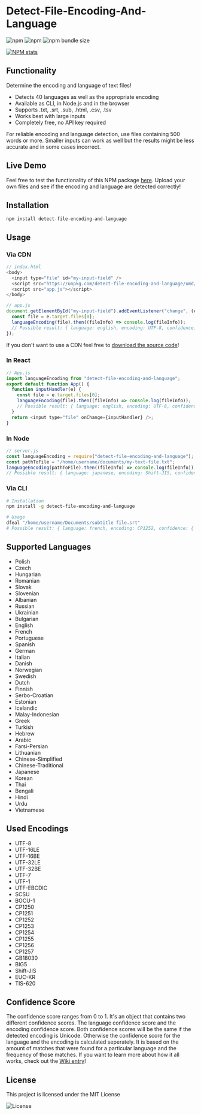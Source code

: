 # Detect-File-Encoding-And-Language

![npm](https://img.shields.io/npm/dm/detect-file-encoding-and-language)
![npm](https://img.shields.io/npm/v/detect-file-encoding-and-language)
![npm bundle size](https://img.shields.io/bundlephobia/min/detect-file-encoding-and-language)

[![NPM stats](https://nodei.co/npm/detect-file-encoding-and-language.svg?downloadRank=true&downloads=true)](https://www.npmjs.org/package/detect-file-encoding-and-language)

## Functionality

Determine the encoding and language of text files!

- Detects 40 languages as well as the appropriate encoding
- Available as CLI, in Node.js and in the browser
- Supports .txt, .srt, .sub, .html, .csv, .tsv
- Works best with large inputs
- Completely free, no API key required

For reliable encoding and language detection, use files containing 500 words or more. Smaller inputs can work as well but the results might be less accurate and in some cases incorrect.

## Live Demo

Feel free to test the functionality of this NPM package [here](https://detect-file-encoding-and-language-live-demo.netlify.app/). Upload your own files and see if the encoding and language are detected correctly!

## Installation

```
npm install detect-file-encoding-and-language
```

## Usage

### Via CDN

```js
// index.html
<body>
  <input type="file" id="my-input-field" />
  <script src="https://unpkg.com/detect-file-encoding-and-language/umd/language-encoding.min.js"></script>
  <script src="app.js"></script>
</body>

// app.js
document.getElementById("my-input-field").addEventListener("change", (e) => {
  const file = e.target.files[0];
  languageEncoding(file).then((fileInfo) => console.log(fileInfo));
  // Possible result: { language: english, encoding: UTF-8, confidence: { encoding: 1, language: 1 } }
});
```

If you don't want to use a CDN feel free to [download the source code](https://github.com/gignupg/Detect-File-Encoding-and-Language/wiki/Downloading-the-Source-Code)!

### In React

```js
// App.js
import languageEncoding from "detect-file-encoding-and-language";
export default function App() {
  function inputHandler(e) {
    const file = e.target.files[0];
    languageEncoding(file).then((fileInfo) => console.log(fileInfo));
    // Possible result: { language: english, encoding: UTF-8, confidence: { encoding: 1, language: 1 } }
  }
  return <input type="file" onChange={inputHandler} />;
}
```

### In Node

```js
// server.js
const languageEncoding = require("detect-file-encoding-and-language");
const pathToFile = "/home/username/documents/my-text-file.txt";
languageEncoding(pathToFile).then((fileInfo) => console.log(fileInfo));
// Possible result: { language: japanese, encoding: Shift-JIS, confidence: { encoding: 0.94, language: 0.94 } }
```

### Via CLI

```bash
# Installation
npm install -g detect-file-encoding-and-language

# Usage
dfeal "/home/username/Documents/subtitle file.srt"
# Possible result: { language: french, encoding: CP1252, confidence: { encoding: 0.99, language: 0.99 } }
```

## Supported Languages

- Polish
- Czech
- Hungarian
- Romanian
- Slovak
- Slovenian
- Albanian
- Russian
- Ukrainian
- Bulgarian
- English
- French
- Portuguese
- Spanish
- German
- Italian
- Danish
- Norwegian
- Swedish
- Dutch
- Finnish
- Serbo-Croatian
- Estonian
- Icelandic
- Malay-Indonesian
- Greek
- Turkish
- Hebrew
- Arabic
- Farsi-Persian
- Lithuanian
- Chinese-Simplified
- Chinese-Traditional
- Japanese
- Korean
- Thai
- Bengali
- Hindi
- Urdu
- Vietnamese

## Used Encodings

- UTF-8
- UTF-16LE
- UTF-16BE
- UTF-32LE
- UTF-32BE
- UTF-7
- UTF-1
- UTF-EBCDIC
- SCSU
- BOCU-1
- CP1250
- CP1251
- CP1252
- CP1253
- CP1254
- CP1255
- CP1256
- CP1257
- GB18030
- BIG5
- Shift-JIS
- EUC-KR
- TIS-620

## Confidence Score

The confidence score ranges from 0 to 1. It's an object that contains two different confidence scores. The language confidence score and the encoding confidence score. Both confidence scores will be the same if the detected encoding is Unicode. Otherwise the confidence score for the language and the encoding is calculated seperately. It is based on the amount of matches that were found for a particular language and the frequency of those matches. If you want to learn more about how it all works, check out the [Wiki entry](https://github.com/gignupg/Detect-File-Encoding-and-Language/wiki)!

## License

This project is licensed under the MIT License

![License](https://img.shields.io/badge/License-MIT-yellowgreen)
